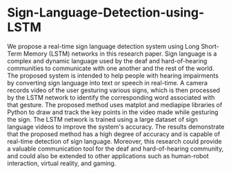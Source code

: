 # Sign-Language-Detection-using-LSTM

We propose a real-time sign language detection system using Long Short-Term Memory (LSTM) networks in this research paper. Sign language is a complex and dynamic language used by the deaf and hard-of-hearing communities to communicate with one another and the rest of the world. The proposed system is intended to help people with hearing impairments by converting sign language into text or speech in real-time. A camera records video of the user gesturing various signs, which is then processed by the LSTM network to identify the corresponding word associated with that gesture. The proposed method uses matplot and mediapipe libraries of Python to draw and track the key points in the video made while gesturing the sign.  The LSTM network is trained using a large dataset of sign language videos to improve the system's accuracy. The results demonstrate that the proposed method has a high degree of accuracy and is capable of real-time detection of sign language. Moreover, this research could provide a valuable communication tool for the deaf and hard-of-hearing community, and could also be extended to other applications such as human-robot interaction, virtual reality, and gaming.

